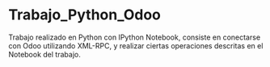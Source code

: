 # Trabajo_Python_Odoo
Trabajo realizado en Python con IPython Notebook, consiste en conectarse con Odoo utilizando XML-RPC, y realizar ciertas operaciones descritas en el Notebook del trabajo.
